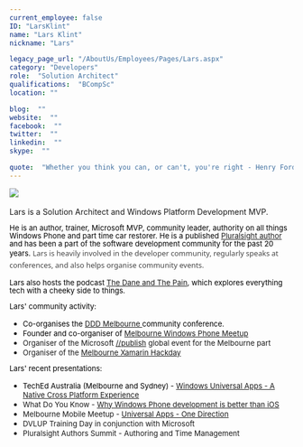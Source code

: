 ```yaml
---
current_employee: false
ID: "LarsKlint"
name: "Lars Klint"
nickname: "Lars"

legacy_page_url: "/AboutUs/Employees/Pages/Lars.aspx"
category: "Developers"
role:  "Solution Architect"
qualifications:  "BCompSc"
location: ""

blog:  ""
website:  ""
facebook:  ""
twitter:  ""
linkedin:  ""
skype:  ""

quote:  "Whether you think you can, or can't, you're right - Henry Ford "
---
```


​​​![](/Images/Bio/Microsoft_MVP_Logo.png) 

Lars is a Solution Architect and Windows Platform Development MVP. ​

<span class="ms-rteThemeFontFace-1" lang="EN-AU" style="line-height:107%;font-size:13px;"><font color="#000000">He is an author, trainer, Microsoft MVP, community leader, authority on all things Windows Phone and part time car restorer. He is a published [Pluralsight author ](http://www.pluralsight.com/author/lars-klint)and has been a part of the software development community for the past 20 years. <span style="font-style:normal;font-variant:normal;font-weight:normal;font-size:13px;line-height:20.79px;font-family:'segoe ui', segoe, tahoma, helvetica, arial, sans-serif;color:#444444;text-transform:none;text-indent:0px;letter-spacing:normal;word-spacing:0px;float:none;white-space:normal;font-stretch:normal;display:inline !important;background-color:#ffffff;">Lars is heavily involved in the developer community, regularly speaks at conferences, and also helps organise community events.</span> </font></span>

<span class="ms-rteThemeFontFace-1" lang="EN-AU" style="line-height:107%;font-size:13px;"><font color="#000000">Lars also hosts the podcast [The Dane and The Pain](http://www.daneandthepain.com/), which explores everything tech with a cheeky side to things.</font></span>

<span class="ms-rteThemeFontFace-1" lang="EN-AU" style="line-height:107%;font-size:13px;"><font color="#000000">Lars' community activity:</font></span>

*   <span class="ms-rteThemeFontFace-1" lang="EN-AU" style="line-height:107%;font-size:13px;"><font color="#000000">Co-organises the [DDD Melbourne ](http://dddmelbourne.com/)community conference.</font></span>
*   <span class="ms-rteThemeFontFace-1" lang="EN-AU" style="line-height:107%;font-size:13px;"><font color="#000000">Founder and co-organiser of [Melbourne Windows Phone Meetup](http://www.meetup.com/Melbourne-Windows-Phone-Meetup/)</font></span>
*   <span class="ms-rteThemeFontFace-1" lang="EN-AU" style="line-height:107%;font-size:13px;">Organiser of the Microsoft [//publish](http://klint.co/publish-coming-melbourne-win-lumia-1520-dell-venue-pro/) global event for the Melbourne part</span>
*   <span class="ms-rteThemeFontFace-1" lang="EN-AU" style="line-height:107%;font-size:13px;">Organiser of the [Melbourne Xamarin Hackday](http://xamarinhackday.com/melbourne)</span>

<span class="ms-rteThemeFontFace-1" lang="EN-AU" style="line-height:107%;font-size:13px;"><font color="#000000">Lars' recent presentations:</font></span>

*   <span class="ms-rteThemeFontFace-1" lang="EN-AU" style="line-height:107%;font-size:13px;"><font color="#000000">TechEd Australia (Melbourne and Sydney) - [Windows Universal Apps - A Native Cross Platform Experience](http://channel9.msdn.com/events/TechEd/Australia/2014/WPD305)</font></span>
*   <span class="ms-rteThemeFontFace-1" lang="EN-AU" style="line-height:107%;font-size:13px;">What Do You Know - [Why Windows Phone development is better than iOS](http://www.webdirections.org/events/wdyk-melbourne-aug2014/)</span>
*   <span class="ms-rteThemeFontFace-1" lang="EN-AU" style="line-height:107%;font-size:13px;">Melbourne Mobile Meetup - [Universal Apps - One Direction](http://www.meetup.com/MelbourneMobile/events/177030852/)</span>
*   <span class="ms-rteThemeFontFace-1" lang="EN-AU" style="line-height:107%;font-size:13px;">DVLUP Training Day in conjunction with Microsoft</span>
*   <span class="ms-rteThemeFontFace-1" lang="EN-AU" style="line-height:107%;font-size:13px;"><span id="ms-rterangepaste-end">Pluralsight Authors Summit - <span class="ms-rteThemeFontFace-1" lang="EN-AU" style="line-height:107%;font-size:13px;"><span class="ms-rteThemeFontFace-1" lang="EN-AU" style="line-height:107%;font-size:13px;">Authoring and Time Management</span></span></span></span>

<span class="ms-rteThemeFontFace-1" lang="EN-AU" style="line-height:107%;font-size:13px;"><font color="#000000"></font></span> 
